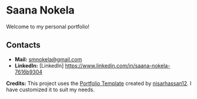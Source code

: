 # Saana Nokela
Welcome to my personal portfolio!

## Contacts
- **Mail:** smnokela@gmail.com
- **LinkedIn:** [LinkedIn] https://www.linkedin.com/in/saana-nokela-7616b9304

**Credits:** This project uses the [Portfolio Template](https://github.com/nisarhassan12/portfolio-template) created by [nisarhassan12](https://github.com/nisarhassan12).
I have customized it to suit my needs.
